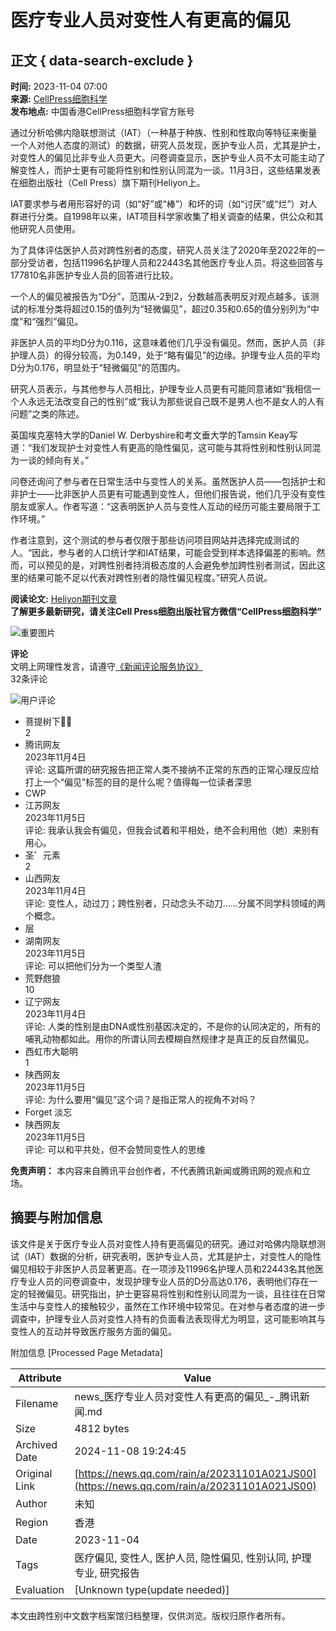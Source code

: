 # 医疗专业人员对变性人有更高的偏见

## 正文 { data-search-exclude }


**时间:** 2023-11-04 07:00  
**来源:** [CellPress细胞科学](https://news.qq.com/omn/author/8QIf3n5c7oUauz7R4gc%3D)  
**发布地点:** 中国香港CellPress细胞科学官方账号  

通过分析哈佛内隐联想测试（IAT）（一种基于种族、性别和性取向等特征来衡量一个人对他人态度的测试）的数据，研究人员发现，医护专业人员，尤其是护士，对变性人的偏见比非专业人员更大。问卷调查显示，医护专业人员不太可能主动了解变性人，而护士更有可能将性别和性别认同混为一谈。11月3日，这些结果发表在细胞出版社（Cell Press）旗下期刊Heliyon上。

IAT要求参与者用形容好的词（如“好”或“棒”）和坏的词（如“讨厌”或“烂”）对人群进行分类。自1998年以来，IAT项目科学家收集了相关调查的结果，供公众和其他研究人员使用。

为了具体评估医护人员对跨性别者的态度，研究人员关注了2020年至2022年的一部分受访者，包括11996名护理人员和22443名其他医疗专业人员。将这些回答与177810名非医护专业人员的回答进行比较。

一个人的偏见被报告为“D分”，范围从-2到2，分数越高表明反对观点越多。该测试的标准分类将超过0.15的值列为“轻微偏见”，超过0.35和0.65的值分别列为“中度”和“强烈”偏见。

非医护人员的平均D分为0.116，这意味着他们几乎没有偏见。然而，医护人员（非护理人员）的得分较高，为0.149，处于“略有偏见”的边缘。护理专业人员的平均D分为0.176，明显处于“轻微偏见”的范围内。

研究人员表示，与其他参与人员相比，护理专业人员更有可能同意诸如“我相信一个人永远无法改变自己的性别”或“我认为那些说自己既不是男人也不是女人的人有问题”之类的陈述。

英国埃克塞特大学的Daniel W. Derbyshire和考文垂大学的Tamsin Keay写道：“我们发现护士对变性人有更高的隐性偏见，这可能与其将性别和性别认同混为一谈的倾向有关。”

问卷还询问了参与者在日常生活中与变性人的关系。虽然医护人员——包括护士和非护士——比非医护人员更有可能遇到变性人，但他们报告说，他们几乎没有变性朋友或家人。作者写道：“这表明医护人员与变性人互动的经历可能主要局限于工作环境。”

作者注意到，这个测试的参与者仅限于那些访问项目网站并选择完成测试的人。“因此，参与者的人口统计学和IAT结果，可能会受到样本选择偏差的影响。然而，可以预见的是，对跨性别者持消极态度的人会避免参加跨性别者测试，因此这里的结果可能不足以代表对跨性别者的隐性偏见程度。”研究人员说。

**阅读论文:** [Heliyon期刊文章](https://cell.com/heliyon/fulltext/S2405-8440(23)07970-7)  
**了解更多最新研究，请关注Cell Press细胞出版社官方微信“CellPress细胞科学”**

![重要图片](https://inews.gtimg.com/newsapp_bt/0/1012205723968_6694/0)

**评论**  
文明上网理性发言，请遵守[《新闻评论服务协议》](https://new.qq.com/static/coralinfo.htm)  
32条评论

![用户评论](http://inews.gtimg.com/newsapp_ls/0/12597139796/0)  
- 菩提树下🖖🏼  
  2  
- 腾讯网友  
  2023年11月4日  
  评论: 这篇所谓的研究报告把正常人类不接纳不正常的东西的正常心理反应给打上一个“偏见”标签的目的是什么呢？值得每一位读者深思  
- CWP  
- 江苏网友  
  2023年11月5日  
  评论: 我承认我会有偏见，但我会试着和平相处，绝不会利用他（她）来别有用心。  
- 圣゜元素  
  2  
- 山西网友  
  2023年11月4日  
  评论: 变性人，动过刀；跨性别者，只动念头不动刀……分属不同学科领域的两个概念。  
- 层  
- 湖南网友  
  2023年11月5日  
  评论: 可以把他们分为一个类型人渣  
- 荒野甝狼  
  10  
- 辽宁网友  
  2023年11月4日  
  评论: 人类的性别是由DNA或性别基因决定的，不是你的认同决定的，所有的哺乳动物都如此。用你的所谓认同去模糊自然规律才是真正的反自然偏见。  
- 西虹市大聪明  
  1  
- 陕西网友  
  2023年11月5日  
  评论: 为什么要用“偏见”这个词？是指正常人的视角不对吗？  
- Forget 淡忘  
- 陕西网友  
  2023年11月5日  
  评论: 可以和平共处，但不会赞同变性人的思维  

**免责声明：** 本内容来自腾讯平台创作者，不代表腾讯新闻或腾讯网的观点和立场。

## 摘要与附加信息

<!-- tcd_abstract -->
该文件是关于医疗专业人员对变性人持有更高偏见的研究。通过对哈佛内隐联想测试（IAT）数据的分析，研究表明，医护专业人员，尤其是护士，对变性人的隐性偏见相较于非医护人员显著更高。在一项涉及11996名护理人员和22443名其他医疗专业人员的问卷调查中，发现护理专业人员的D分高达0.176，表明他们存在一定的轻微偏见。研究指出，护士更容易将性别和性别认同混为一谈，且往往在日常生活中与变性人的接触较少，虽然在工作环境中较常见。在对参与者态度的进一步调查中，护理专业人员对变性人持有的负面看法表现得尤为明显，这可能影响其与变性人的互动并导致医疗服务方面的偏见。
<!-- tcd_abstract_end -->

附加信息 [Processed Page Metadata]

| Attribute       | Value                                  |
|-----------------|----------------------------------------|
| Filename        | news_医疗专业人员对变性人有更高的偏见_-_腾讯新闻.md                             |
| Size            | 4812 bytes                           |
| Archived Date   | 2024-11-08 19:24:45                             |
| Original Link   | [https://news.qq.com/rain/a/20231101A021JS00](https://news.qq.com/rain/a/20231101A021JS00)                       |
| Author          | 未知                               |
| Region          | 香港                               |
| Date            | 2023-11-04                                 |
| Tags            | 医疗偏见, 变性人, 医护人员, 隐性偏见, 性别认同, 护理专业, 研究报告                                 |
| Evaluation            | [Unknown type(update needed)]                                 |
<!-- tcd_table_end -->

本文由跨性别中文数字档案馆归档整理，仅供浏览。版权归原作者所有。
